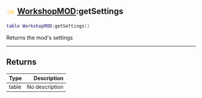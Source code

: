 ## <img src="../../.gitbook/assets/shared.png" width="24" height=24 /> [WorkshopMOD](https://iaswiki.rawr.dev/readme/workshopmod):getSettings

```lua
table WorkshopMOD:getSettings()
```

Returns the mod's settings

------
## Returns

| Type   | Description |
| ------ | ----------: |
| table | No description |

